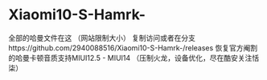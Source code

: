 # Xiaomi10-S-Hamrk-
全部的哈曼文件在这 （网站限制大小）
复制访问或者在分支https://github.com/2940088516/Xiaomi10-S-Hamrk-/releases
恢复官方阉割的哈曼卡顿音质支持MIUI12.5 - MIUI14
（压制火龙，设备优化，尽在酷安关注恬柒）

